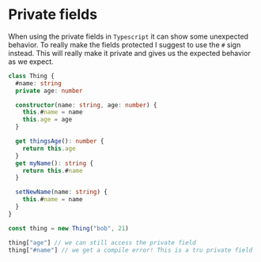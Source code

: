 # Private fields

When using the private fields in `Typescript` it can show some unexpected behavior.
To really make the fields protected I suggest to use the `#` sign instead.
This will really make it private and gives us the expected behavior as we expect.

```ts
class Thing {
  #name: string
  private age: number

  constructor(name: string, age: number) {
    this.#name = name
    this.age = age
  }

  get thingsAge(): number {
    return this.age
  }
  get myName(): string {
    return this.#name
  }

  setNewName(name: string) {
    this.#name = name
  }
}

const thing = new Thing("bob", 21)

thing["age"] // we can still access the private field
thing["#name"] // we get a compile error! This is a tru private field
```

